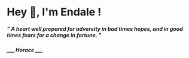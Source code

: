 <h1 title="head"> Hey 👋, I'm Endale !</h1>

**<h5><i>" A heart well prepared for adversity in bad times hopes, and in good times fears for a change in fortune. "</i></h5>**

*<b>___ Horace ___</b>*
